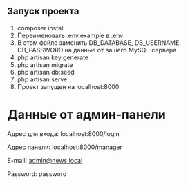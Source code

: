 ## Запуск проекта

1) composer install
2) Переименовать .env.example в .env
3) В этом файле заменить DB_DATABASE, DB_USERNAME, DB_PASSWORD на данные от вашего MySQL-сервера
4) php artisan key:generate
5) php artisan migrate
6) php artisan db:seed
7) php artisan serve
8) Проект запущен на localhost:8000

# Данные от админ-панели 
Адрес для входа: localhost:8000/login

Адрес панели: localhost:8000/manager

E-mail: admin@news.local

Password: password
